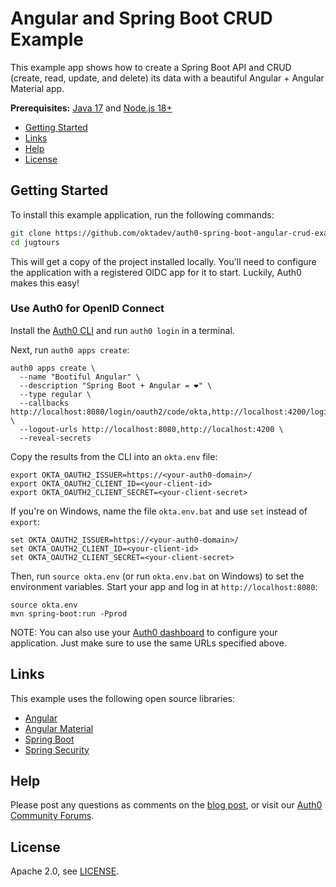# Angular and Spring Boot CRUD Example

This example app shows how to create a Spring Boot API and CRUD (create, read, update, and delete) its data with a beautiful Angular + Angular Material app.

**Prerequisites:** [Java 17](http://sdkman.io) and [Node.js 18+](https://nodejs.org/)

* [Getting Started](#getting-started)
* [Links](#links)
* [Help](#help)
* [License](#license)

## Getting Started

To install this example application, run the following commands:

```bash
git clone https://github.com/oktadev/auth0-spring-boot-angular-crud-example.git jugtours
cd jugtours
```

This will get a copy of the project installed locally. You'll need to configure the application with a registered OIDC app for it to start. Luckily, Auth0 makes this easy!

### Use Auth0 for OpenID Connect

Install the [Auth0 CLI](https://github.com/auth0/auth0-cli) and run `auth0 login` in a terminal.

Next, run `auth0 apps create`:

```shell
auth0 apps create \
  --name "Bootiful Angular" \
  --description "Spring Boot + Angular = ❤️" \
  --type regular \
  --callbacks http://localhost:8080/login/oauth2/code/okta,http://localhost:4200/login/oauth2/code/okta \
  --logout-urls http://localhost:8080,http://localhost:4200 \
  --reveal-secrets
```

Copy the results from the CLI into an `okta.env` file:

```shell
export OKTA_OAUTH2_ISSUER=https://<your-auth0-domain>/
export OKTA_OAUTH2_CLIENT_ID=<your-client-id>
export OKTA_OAUTH2_CLIENT_SECRET=<your-client-secret>
```

If you're on Windows, name the file `okta.env.bat` and use `set` instead of `export`:

```shell
set OKTA_OAUTH2_ISSUER=https://<your-auth0-domain>/
set OKTA_OAUTH2_CLIENT_ID=<your-client-id>
set OKTA_OAUTH2_CLIENT_SECRET=<your-client-secret>
```

Then, run `source okta.env` (or run `okta.env.bat` on Windows) to set the environment variables. Start your app and log in at `http://localhost:8080`:

```shell
source okta.env
mvn spring-boot:run -Pprod
```

NOTE: You can also use your [Auth0 dashboard](https://manage.auth0.com) to configure your application. Just make sure to use the same URLs specified above.

## Links

This example uses the following open source libraries:

* [Angular](https://angular.io)
* [Angular Material](https://material.angular.io)
* [Spring Boot](https://spring.io/projects/spring-boot)
* [Spring Security](https://spring.io/projects/spring-security)

## Help

Please post any questions as comments on the [blog post](...), or visit our [Auth0 Community Forums](https://community.auth0.com/).

## License

Apache 2.0, see [LICENSE](LICENSE).
